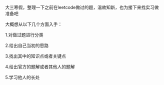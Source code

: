
大三寒假，整理一下之前在leetcode做过的题，温故知新，也为接下来找实习做准备吧



大概想从以下几个方面入手：

1.对做过题进行分类

2.给出自己当初的思路

3.找出其中的知识点或者关键点

4.给出官方的题解或者其他人的题解

5.学习他人的长处

